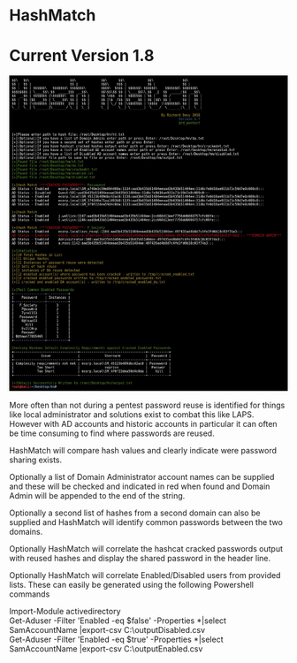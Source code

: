 # HashMatch
# Current Version 1.8

![HashMatch](https://github.com/rmdavy/hashmatch/blob/master/hash_match1.JPG)

More often than not during a pentest password reuse is identified for things like local administrator and solutions exist to combat this like LAPS. However with AD accounts and historic accounts in particular it can often be time consuming to find where passwords are reused.

HashMatch will compare hash values and clearly indicate were password sharing exists. 

Optionally a list of Domain Administrator account names can be supplied and these will be checked and indicated in red when found and Domain Admin will be appended to the end of the string.

Optionally a second list of hashes from a second domain can also be supplied and HashMatch will identify common passwords between the two domains.

Optionally HashMatch will correlate the hashcat cracked passwords output with reused hashes and display the shared password in the header line.

Optionally HashMatch will correlate Enabled/Disabled users from provided lists.
These can easily be generated using the following Powershell commands

Import-Module activedirectory  
Get-Aduser -Filter 'Enabled -eq $false' -Properties *|select SamAccountName |export-csv C:\outputDisabled.csv  
Get-Aduser -Filter 'Enabled -eq $true' -Properties *|select SamAccountName  |export-csv C:\outputEnabled.csv  
